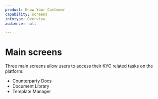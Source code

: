 ```yaml
---
product: Know Your Customer
capability: screens
infotype: Overview
audience: null

---
```


# Main screens

Three main screens allow users to access their KYC related tasks on the platform:

* Counterparty Docs
* Document Library
* Template Manager

<!--stackedit_data:
eyJoaXN0b3J5IjpbLTExNjQxOTMwODZdfQ==
-->